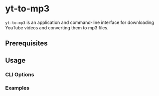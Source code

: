# yt-to-mp3

`yt-to-mp3` is an application and command-line interface for downloading YouTube videos and converting them to mp3 files.

## Prerequisites

## Usage

### CLI Options

### Examples
